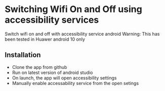 # Switching Wifi On and Off using accessibility services
Switch wifi on and off with accessibility service android
Warning: This has been tested in Huawer android 10 only
## Installation
- Clone the app from github
- Run on latest version of android studio
- On launch, the app will open accessibility settings
- Manually enable accessability service from the open setings
